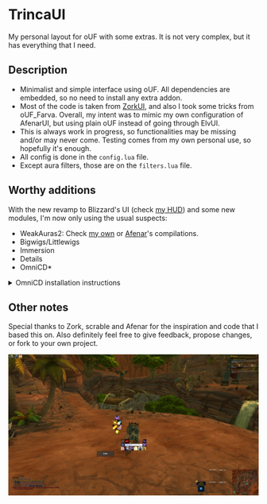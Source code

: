 # TrincaUI
My personal layout for oUF with some extras. It is not very complex, but it has everything that I need.

## Description
  * Minimalist and simple interface using oUF. All dependencies are embedded, so no need to install any extra addon.
  * Most of the code is taken from [ZorkUI](https://www.wowinterface.com/downloads/info24252-ZorkUI.html), and also I took some tricks from oUF_Farva. Overall, my intent was to mimic my own configuration of AfenarUI, but using plain oUF instead of going through ElvUI.
  * This is always work in progress, so functionalities may be missing and/or may never come. Testing comes from my own personal use, so hopefully it's enough.
  * All config is done in the `config.lua` file.
  * Except aura filters, those are on the `filters.lua` file.

## Worthy additions
With the new revamp to Blizzard's UI (check [my HUD](https://wago.io/fUPhvEiwl)) and some new modules, I'm now only using the usual suspects:
  * WeakAuras2: Check [my own](https://wago.io/p/Trincasidra%232868) or [Afenar](https://github.com/Afenar/AfenarUI)'s compilations.
  * Bigwigs/Littlewigs
  * Immersion
  * Details
  * OmniCD*

<details>
  <summary>OmniCD installation instructions</summary>
  
  By default, you'll get an error with OmniCD as it doesn't support TrincaUI.

  It is easily fixable by adding this:
  ```lua
  {   [1] = "TrincaUI",
		[2] = "TrincaUIPartyHeaderUnitButton",
		[3] = "unit",
		[4] = 1,
	},
	{   [1] = "TrincaUI-Raid",
		[2] = "TrincaUIRaidHeader%UnitButton",
		[3] = "unit",
		[4] = 1,
		[5] = 40,
	},
	{   [1] = "TrincaUI-Raid40",
		[2] = "TrincaUIRaidHeader%UnitButton",
		[3] = "unit",
		[4] = 1,
		[5] = 40,
	},
  ```
  To the `unitFrameData` table on the `Core/addons.lua` file.

  You can then also import my profile:
  ```
  TV1AZTXnY2)q3KAWBGpEPDSVPQ9A7kuP27E)aRIuASfltrQIKYpYV(Tb6gDdYzifLxLSB21vEuuyMbdqJUB0NZbZm1SRMn919R73oFv(NVFZ697Y)y3(57Fy3K5BlTUA(hMn9T)6v)LF(n)eEtZM(tF5(T972955FfU7L)w)S3O7MbTV5(9l3SE6DZxT6j8SkD(zNV(6B38uELkt(XwE9M1LbDTTH3ppWUKoFF(2VEZMv3S5ZRVQ)l7hyrU7UD7M9gtxhEV7H75b4PhCFtE9SPt3SA5nZMUaAH(9E8PE38T7)A5rUUF98Tl38)VzD)0(97xUggE3)P7H)x9wGxW25qNwEfBNV8Mx8s6v8HTBE4(xVDZN)17)88T3an9g7Sf4my1d3TggNUChDZnq3()bMN87B(kWq19JP4SPRM)1npa3ny4x(BGLaCeMU72nF(nZVRh6hz(8xxEZ(BHvzl0dl(Wl2SAdoAMF9(LFQV83L)C2Rc6oxWLCkLY7tb)S3)doyrzXSxzDAL23f70MqkK05ReG5WjVY2tDLIfC1MR)y)nZMqwHx2VF(1323AdaRUmsVE18D7Wb6K8fjJYFlBuYUrR33VD7d3VNSSS9Z3yY8GX82L30NxA(y(np0(Ord4VaRsxnF7h63))s36bdMT9xFB(QSHdmcEJwh668oJrhsPo0WbdTh21)czWFvESIMDCww)R)PSi8bX3Bcgk823VdC00TRp5MpJldUaC6z5e8v162nW(9h2C(FME8h6YcnC381pmF172KTjVPKo)RGFuWR60jBW79MKjpCS2zt)YSxf78ELX6nktiGDTn7HbRwFZpQ5B)rTF7pQtE0UUux03zsHoxZJcTRToBxYaXKXyx9rL8N1xFieH4nR3dVTGrhB6dTxdxZLYVDySHxz)r5GHUWft(i0frtkQJ2G0fwNZP78rTbUUoO4U448nqVe96UuqN0oJ34I22jtiAuW0jODAT2w7fOF2DF)QvLycv0BIHCwBf4c1fZ)YaEKQCiOsf7mLM0ENcUTCBPimWZT50wF5ADot0vEWoD0KVjiPKQlHpOhwdYTfvGPS0cmyIL7cMEk8f6S4fnQOU8QnQuYPl3Fib9B(x2eyukd1uiOlpj41dprz0etrB5IkiUQR8RUi0l4GgM)LF5S4DbpOo5WHFkyt09dRiLHH2dEh4OfEtb8xgVTC1i8SLwmGjlH3FY5SKXamAOniM04mUl4PXwNneW2GXRghLyNPug6vAbJDPhYgwp2)gpeEJJBNhTlQopK9OmNsbQPuigk2fv0H3o4cGpOthWLzLTJmpALnGgBWxZuAZaRdM6B0uSpkJ2fkRxGhsKge5ULmzwvPnlK7P0fGRRP4ey9jDzw7uA89O0MuhzMah2izWadlUizCgAHt78KjWQtgSTGlyrxdn2VQKpOI0WqhjxjBGEGGIw7ZHO0kcypW5uasAqTz6CObsHMoy3uAbeAcNBj8PG45YDAGjloXSOJFEaBltAvNlIE(glmmlxfcbXOitNnHRpAWrNC)YROfBzWwETWWfddTXqh65btymUc2RpNOaFJ55zzyAPilv2vcAbw5mLbkmd6u0Yje(PXyAi7IVoODyGO2Knh53zWIHtGpOUJCQIkfnOHQnWfiWYeW5BYH(vqOjoSbNqi0fFvEAnrtRRjpf)c2gCc1bXduwenebqJgBTnBDMyTK7BoM2sJbWeu(veUFl(MsgkOoqJzDSZsPRcud1aVUucFSqnXc4ceR(rjkUp7(RRVBnUqcznbdu5xzp0QBgARDGpGgFstGCfixlyTIcObxXAKGTdZLvImXbnetGxn7QhQ2oy7UYv9q3rtCNrrrhXe5A3zT1xoUka7o4PvMyKsNRG9CkVky84J4kb0iAHCbQpGu10si4KMI0KcIMiJneQHJ8efAcDHh9A8yAei)RLngoC)cl6Ne9ExzwaPF9u(ujLiKGbTjjWZLIg9w6QjiJhnR1yKOURtfOKcrvh5Ac2rmXLwtb(2eSfvz8zP5ORZySuYjmDnyuXPhKFLsrbPKRMzngaB6IXAc)uDhfRHwMdycCFa3PmNB3rRoWMz4TNIyEkDs5RE7DQAiuKmjLuHLrf(ETbhgra7fr7Ncz(O7fwVknbzos0oMUqj3A0NQ7XbjLrJcuROlHl90maCkXTGGixiVonpTPYcaCjDDt6oRJYS7WC9WCpG5EmoSlmq1huicSI0KRNEbL5A(jdjOqyocQCBwibawqbeRt7RgJqATAwCd5saPXlRD5kTu8ahxotEOkkYU0HRvGXlsn1LQMAL3uUiyHWfnlMngauHJbOuqnUHGcqArlOq2rzFCAAQlRme7ci8XnpKRyBAfkiercOq(u)2DzaktVPFhGeC7899)3vqlfCGxTzZQ9lVp3Reks1p2PLAiNM7Bifh5llRKsAs2(kP0k2gClrOkOaT0CCslyQbRV4QvnJS4RY(Aq8MN2JPMNjAOYqG92IhysLcGAk7H3aJtbjb7CkbyEW(oNncFyPjsHfjVMcmbdvnB9rLoCGNihBH1cSOjqIk2n7Zf9bAh8Aydy8JObJ3EVTg0HHbn7qy4kAT1nEJzmgObTegmPmdWXpxMratkIraOLqxTD1yb2V3KZExUlCNiCyr1ZdXlyQBlTkwlkN2Zn7FvlWN2bVm7l1VugtuQLmOZn7ww5oJjfrDePsZ3NjFz20RE77(l)0RG7mtNw)(Mg28(3dnGmdSyB)8p(UnlZmVDt)77xVlhXujam)m)Yp)6)h(Ha8U)Gs4QcI52V86mtvhrHZ9BxUz7sKYSn7VTFB5LDZYDZ3ExgO609BxU(JWO6nqurZloFP7)098vbVAyM(P(1Zxt)f0hamRYm96Rl3)Y7U7H153vUTCO8lLUtZzlEXlW3v)xG)y98vn3KTbcin(VD5hUDf8Ffgh)WQnFEYdV)9x917rQfh2hlkgi6pMC8Wyr7uCrZiEbXCJq87VvOECv)177Vbwg2cZC8Ewdx4qEjluswEt0y6eetcDXIvqVT4mmP9NdYfFUirK2S4vlxTkBv(tJL4qg(EAK69OCw9CWJtLdMqUkbaWvgwGVt1WIKfk0ckn3LrHz0f2zCNGdMauHnuzjG0iNwTlEuVycMKd(x4EQ9YJYbdu4TXqiri2yOm9d4wP0wLVcMtfH2ezF8XOgPqiYKzneIa774X76ci6O0wLOdMdavLudEtEHEJZZQHahwiQqONObWtzd)jTLYXepiCxGmpuEbvGjn8nGSmuARYYawnF5IcxqvOAfgfkZQkWXbmkSywlcvP6HI5xOlWqldsDcyL05MycNeG9ckachpAADoAa(THEVmDZERLLhQ(zzF9JWEtLwq(BmoBgnnJHUbVCgU)bfB0GPIbR0a2LlQra72qPyPm8f1kZlRry5nCjOczoJb1LllLG6MDEEYqDfEjjms5aZKcdn5kzzMkTO5fX6s(CurvexnujYNhOlH(PmXC1HextixfCtv5cnyc4ae4uPJni9leuxHIacQBUxleBuwbIvIvfmfvOUcdtQuNrDeAxHbnb9VWYhtrqfSlrM4KkzUtWlgQSJu5TI5jHRkNPASHGmghJW6iwxF2uieXXfVJ4WNu5Fn3YiiElu5umpzaVlgfW7b0JsmgjeBJaQltCcVBLSwMCcH9QUQjNW6UyuSUmzgmqnIW7YqiqEmeFV5FDaMBpHXOwUprqFPTkG3go5qLak9SuVpJ4fRq5vqIDlKzZcBadgGGLk04y8WrOPIKCtRWCnNeLBdMkgIdhs3c8LqzrWyA8AzuSmelb2vdVTvdXPGXOpcgZjaMurECZMhGIA)LnFUboJ6sGHOAWHaUdNeiI(IbI0ne1rxlCGcuLdbHCaKLlc7XUSrm)hOj8Kigiubz(oEhyR6XIJ3xHsCmqHJl7QIvyYzWkCy1MNxR4txm6FYKR)KfMFMI5pjaGlxU(VrH2FMhTxoMNN5x8(JoJhhfE)7)5V5zdm4ZVH5SGHBp4qI3ut09PoNodWi(izAoaYvT2JZQ5nxIQqd9ycBl1vj05XkBxlFTr1BzJwgIMiJ6twABUWIHkBxRTuyPNLbNjY9jb2dNSdu1w0kRQa5y4(AL8QIaKpcbnQAxvsLv1UrdKkEiwvBrK1gDT56dhaC8WkkPYUgH74Qy5S4oNruBwSLrXyk1C9VeAAZvREbsAlkkYWYyD0KdFad1rQpRr48HkFlQAZaDRkN0a(xW(YYHZQAZv93cgwWC)CiQnfjCbsA3iOXiIA3aAr0jFGM2IUNma7MZudd1M1jKL0UrHgghoxL7iIAl1clG0BuDKf1MpbkJOpeJn5irTlMTQw48XCrektqHjAAZN2ersBroC64qmqpBrUOrW43Qi8)i6zxXd3IVLcvVejTLJ3IWTxJMwNxt7k5sNxXlHpeg9hR78j10wWJEEnT5J6uls)kcWZPQTRY8dFuE4J8rdkFIzTtlPD75FGojanuhXy8pTQ2Lo5rv1UmvhIXxKeJL1wyz8r01MpSucLSJORTG0NL1wWKFwO(NxwB5OSXYAZCYESU2Yr6RbMVCQ7eDTRNUMHW8b86k14QCpM02IY3NcJ)ZRs2CIPVRK90lsjBzN(ruYUrO3rC8BIYykKf1IhvjBwyCrE5A9ZIA2IJVq6tveB2VNvf)c0YwoEdJWcejXYtwj7hHcir85wgGgQC9a9VhQq(JYA0ZK41hq1tv)6HswFa9qxK(1IQ47)DuwVN(rR(54eEpI0GqPcWGgI9t(CbewCiN7fW31RT2mMgVnJ(toE2Nxt)gn5FeP8hv9)w99PpROpTC3YflxT8WVTOCxM1YNId(09fA3EuX7N8pcngNMAKrj4OL8GVjYoE(v((33pWOlH1ZV)Tg9KjV8sowcF)Bn6Xn2)XDUn(xMe8bpu8AxwUlOE8mtchpsCqXK5Vfj3Sr)(BygifIhLYye6gPsEx0cSGzzuinKPkCec(gJyVsDTLwgCgoohlDc3CctCcxBJWN2PoAgL6qp6tbPuawLSSXOi7CeJXONhJoShL0lSS3fJYsL8vvW0o9KjwAmgLg9BHOYrKW1dtZO85fyRIelhGIwUsWrtLIeH6dMWhH)IXiIOHAveCYIZqSWy0ju5jye89Jd6EiA6kY5Xph4NcM8IkgHfN80CVOf1lZ)iPkaQfq(LXkauqyuE8kx)nNVkMO(b8ZVqOLNjaK5zN5uFmM0haVS09mx68jNQ5lpIPAt(iUe48m)fTN1PHF4BcAY2J9ubnj1gX)lZlZakMfkqyYMfCLnh4j9rhYjHtgHQjHdxH7gMt5HFErm3pc7bx0rwQ5Z(ro8sYN4tLcl(R3P5RHKP3to6fN9t2HH4km8YmQ2(zQu)shfc7yoof(dgJJtIVKYtu54KziuO4KyxvuXs0gczXOC3rCxLJP3u(GRA(wfluSugafUpw0Y9rLysrBQg6ulCGuAQ5dvIK3q0zqKiR5lMQQGtdFZeta05pSYintTjlHetSjROdXPsPxgYSPOhIqeplmvZhSdlHrvLjHk0dpbtD0mOQlflHHWVP8PaY8fkmZoGEtr)jr1jrkgwklrkgMDtMhvHCtKMOspu5hxKwHfSG1jJz28GdSfjdNWnNqIRihqlf7NHBtiA84VyhHjEH2)bhJPYIVMYvvfcTHDtKQNdz3CmYlhJKZdyb97SBgRVXVZU5)wXU5t470zuAnVy2r)dJDZ)J6tZPE8xW)z2BVB9Yx8Y5Rw9FDfyGUE(V(Z)9d
  ```
  
</details>

## Other notes
Special thanks to Zork, scrable and Afenar for the inspiration and code that I based this on.
Also definitely feel free to give feedback, propose changes, or fork to your own project.

![trincaui](./preview.jpg)
